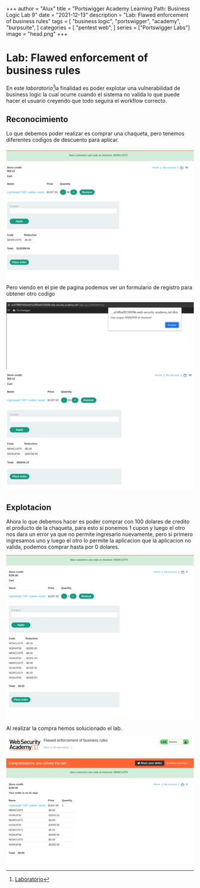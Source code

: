 +++
author = "Alux"
title = "Portswigger Academy Learning Path: Business Logic Lab 9"
date = "2021-12-13"
description = "Lab: Flawed enforcement of business rules"
tags = [
    "business logic",
    "portswigger",
    "academy",
    "burpsuite",
]
categories = [
    "pentest web",
]
series = ["Portswigger Labs"]
image = "head.png"
+++

# Lab: Flawed enforcement of business rules

En este <cite>laboratorio[^1]</cite>la finalidad es poder explotar una vulnerabilidad de business logic la cual ocurre cuando el sistema no valida lo que puede hacer el usuario creyendo que todo seguira el workflow correcto.

## Reconocimiento

Lo que debemos poder realizar es comprar una chaqueta, pero tenemos diferentes codigos de descuento para aplicar.

![Descuento de 5 dolares](descuento1.png)

Pero viendo en el pie de pagina podemos ver un formulario de registro para obtener otro codigo

![Descuento obtenido al registrar](descuentoregistro.png)
![Descuento del 30% del producto](descuento2.png)

## Explotacion

Ahora lo que debemos hacer es poder comprar con 100 dolares de credito el producto de la chaqueta, para esto si ponemos 1 cupon y luego el otro nos dara un error ya que no permite ingresarlo nuevamente, pero si primero ingresamos uno y luego el otro lo permite la aplicacion que la aplicacion no valida, podemos comprar hasta por 0 dolares.

![Orden de compra](cart.png)

Al realizar la compra hemos solucionado el lab.

![Laboratorio resuelto](resuelto.png)


[^1]: [Laboratorio](https://portswigger.net/web-security/logic-flaws/examples/lab-logic-flaws-flawed-enforcement-of-business-rules)